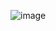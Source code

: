 ![image](https://user-images.githubusercontent.com/77222540/230736123-16c8640c-b20b-485c-996c-3d8ef6ebee35.png)
